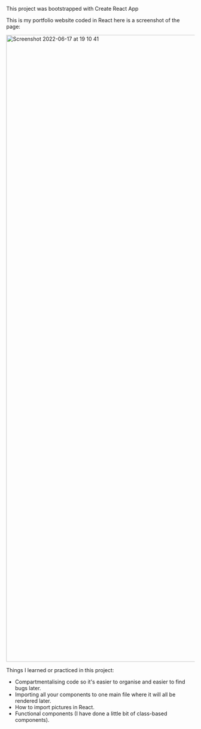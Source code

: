 This project was bootstrapped with Create React App

This is my portfolio website coded in React here is a screenshot of the page:

<img width="1677" alt="Screenshot 2022-06-17 at 19 10 41" src="https://user-images.githubusercontent.com/71894732/180832076-c3d0a722-9f32-4667-ac38-904ce3bb66b9.png">

Things I learned or practiced in this project:
* Compartmentalising code so it's easier to organise and easier to find bugs later.
* Importing all your components to one main file where it will all be rendered later.
* How to import pictures in React.
* Functional components (I have done a little bit of class-based components).


